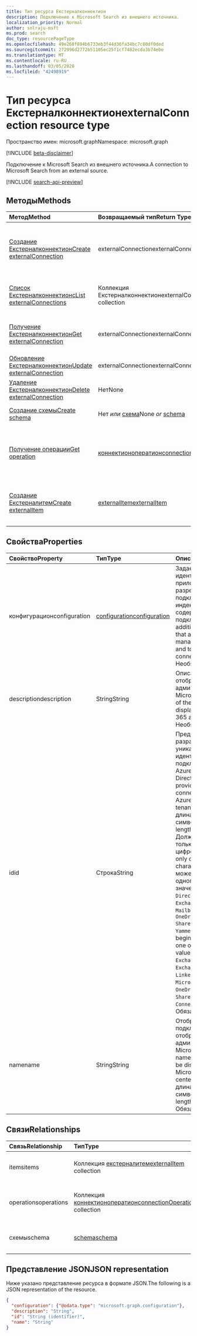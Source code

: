 ```yaml
---
title: Тип ресурса Екстерналконнектион
description: Подключение к Microsoft Search из внешнего источника.
localization_priority: Normal
author: snlraju-msft
ms.prod: search
doc_type: resourcePageType
ms.openlocfilehash: 49e268f894b6733eb3f44d36fa34bc7c80df0ded
ms.sourcegitcommit: 272996d2772b51105ec25f1cf7482ecda3b74ebe
ms.translationtype: MT
ms.contentlocale: ru-RU
ms.lasthandoff: 03/05/2020
ms.locfileid: "42498919"
---
```

# <a name="externalconnection-resource-type"></a><span data-ttu-id="4eb4e-103">Тип ресурса Екстерналконнектион</span><span class="sxs-lookup"><span data-stu-id="4eb4e-103">externalConnection resource type</span></span>

<span data-ttu-id="4eb4e-104">Пространство имен: microsoft.graph</span><span class="sxs-lookup"><span data-stu-id="4eb4e-104">Namespace: microsoft.graph</span></span>

[!INCLUDE [beta-disclaimer](../../includes/beta-disclaimer.md)]

<span data-ttu-id="4eb4e-105">Подключение к Microsoft Search из внешнего источника.</span><span class="sxs-lookup"><span data-stu-id="4eb4e-105">A connection to Microsoft Search from an external source.</span></span>

[!INCLUDE [search-api-preview](../../includes/search-api-preview-signup.md)]

## <a name="methods"></a><span data-ttu-id="4eb4e-106">Методы</span><span class="sxs-lookup"><span data-stu-id="4eb4e-106">Methods</span></span>

| <span data-ttu-id="4eb4e-107">Метод</span><span class="sxs-lookup"><span data-stu-id="4eb4e-107">Method</span></span>                                                           | <span data-ttu-id="4eb4e-108">Возвращаемый тип</span><span class="sxs-lookup"><span data-stu-id="4eb4e-108">Return Type</span></span>                                   | <span data-ttu-id="4eb4e-109">Описание</span><span class="sxs-lookup"><span data-stu-id="4eb4e-109">Description</span></span> |
|:-----------------------------------------------------------------|:----------------------------------------------|:--|
| [<span data-ttu-id="4eb4e-110">Создание Екстерналконнектион</span><span class="sxs-lookup"><span data-stu-id="4eb4e-110">Create externalConnection</span></span>](../api/external-post-connections.md) | <span data-ttu-id="4eb4e-111">externalConnection</span><span class="sxs-lookup"><span data-stu-id="4eb4e-111">externalConnection</span></span>                            | <span data-ttu-id="4eb4e-112">Создание нового Екстерналконнектион путем публикации в коллекции Connections.</span><span class="sxs-lookup"><span data-stu-id="4eb4e-112">Create a new externalConnection by posting to the connections collection.</span></span> |
| [<span data-ttu-id="4eb4e-113">Список Екстерналконнектионс</span><span class="sxs-lookup"><span data-stu-id="4eb4e-113">List externalConnections</span></span>](../api/externalconnection-list.md)    | <span data-ttu-id="4eb4e-114">Коллекция Екстерналконнектион</span><span class="sxs-lookup"><span data-stu-id="4eb4e-114">externalConnection collection</span></span>                 | <span data-ttu-id="4eb4e-115">Получение коллекции объектов Екстерналконнектион.</span><span class="sxs-lookup"><span data-stu-id="4eb4e-115">Get a externalConnection object collection.</span></span> |
| [<span data-ttu-id="4eb4e-116">Получение Екстерналконнектион</span><span class="sxs-lookup"><span data-stu-id="4eb4e-116">Get externalConnection</span></span>](../api/externalconnection-get.md)       | <span data-ttu-id="4eb4e-117">externalConnection</span><span class="sxs-lookup"><span data-stu-id="4eb4e-117">externalConnection</span></span>                            | <span data-ttu-id="4eb4e-118">Чтение свойств и связей объекта Екстерналконнектион.</span><span class="sxs-lookup"><span data-stu-id="4eb4e-118">Read properties and relationships of a externalConnection object.</span></span> |
| [<span data-ttu-id="4eb4e-119">Обновление Екстерналконнектион</span><span class="sxs-lookup"><span data-stu-id="4eb4e-119">Update externalConnection</span></span>](../api/externalconnection-update.md) | <span data-ttu-id="4eb4e-120">externalConnection</span><span class="sxs-lookup"><span data-stu-id="4eb4e-120">externalConnection</span></span>                            | <span data-ttu-id="4eb4e-121">Обновление объекта Екстерналконнектион.</span><span class="sxs-lookup"><span data-stu-id="4eb4e-121">Update a externalConnection object.</span></span> |
| [<span data-ttu-id="4eb4e-122">Удаление Екстерналконнектион</span><span class="sxs-lookup"><span data-stu-id="4eb4e-122">Delete externalConnection</span></span>](../api/externalconnection-delete.md) | <span data-ttu-id="4eb4e-123">Нет</span><span class="sxs-lookup"><span data-stu-id="4eb4e-123">None</span></span>                                          | <span data-ttu-id="4eb4e-124">Удаление объекта Екстерналконнектион.</span><span class="sxs-lookup"><span data-stu-id="4eb4e-124">Delete a externalConnection object.</span></span> |
| [<span data-ttu-id="4eb4e-125">Создание схемы</span><span class="sxs-lookup"><span data-stu-id="4eb4e-125">Create schema</span></span>](../api/externalconnection-post-schema.md)        | <span data-ttu-id="4eb4e-126">Нет *или* [схема](schema.md)</span><span class="sxs-lookup"><span data-stu-id="4eb4e-126">None *or* [schema](schema.md)</span></span>                 | <span data-ttu-id="4eb4e-127">Регистрация схемы подключения.</span><span class="sxs-lookup"><span data-stu-id="4eb4e-127">Register connection schema.</span></span> |
| [<span data-ttu-id="4eb4e-128">Получение операции</span><span class="sxs-lookup"><span data-stu-id="4eb4e-128">Get operation</span></span>](../api/connectionoperation-get.md)               | [<span data-ttu-id="4eb4e-129">коннектионоператион</span><span class="sxs-lookup"><span data-stu-id="4eb4e-129">connectionOperation</span></span>](connectionoperation.md) | <span data-ttu-id="4eb4e-130">Получение состояния асинхронного запроса для создания схемы подключения.</span><span class="sxs-lookup"><span data-stu-id="4eb4e-130">Get the status of an asynchronous request to create the connection schema.</span></span> |
| [<span data-ttu-id="4eb4e-131">Создание Екстерналитем</span><span class="sxs-lookup"><span data-stu-id="4eb4e-131">Create externalItem</span></span>](../api/externalconnection-put-items.md)    | [<span data-ttu-id="4eb4e-132">externalItem</span><span class="sxs-lookup"><span data-stu-id="4eb4e-132">externalItem</span></span>](externalitem.md)               | <span data-ttu-id="4eb4e-133">Создание нового Екстерналитем путем публикации в коллекции Items.</span><span class="sxs-lookup"><span data-stu-id="4eb4e-133">Create a new externalItem by posting to the items collection.</span></span> |

## <a name="properties"></a><span data-ttu-id="4eb4e-134">Свойства</span><span class="sxs-lookup"><span data-stu-id="4eb4e-134">Properties</span></span>

| <span data-ttu-id="4eb4e-135">Свойство</span><span class="sxs-lookup"><span data-stu-id="4eb4e-135">Property</span></span>      | <span data-ttu-id="4eb4e-136">Тип</span><span class="sxs-lookup"><span data-stu-id="4eb4e-136">Type</span></span>                              | <span data-ttu-id="4eb4e-137">Описание</span><span class="sxs-lookup"><span data-stu-id="4eb4e-137">Description</span></span> |
|:--------------|:----------------------------------|:------------|
| <span data-ttu-id="4eb4e-138">конфигурацион</span><span class="sxs-lookup"><span data-stu-id="4eb4e-138">configuration</span></span> | [<span data-ttu-id="4eb4e-139">configuration</span><span class="sxs-lookup"><span data-stu-id="4eb4e-139">configuration</span></span>](configuration.md) | <span data-ttu-id="4eb4e-140">Задает дополнительные идентификаторы приложений, которым разрешено управлять подключением и индексировать содержимое в подключении.</span><span class="sxs-lookup"><span data-stu-id="4eb4e-140">Specifies additional application IDs that are allowed to manage the connection and to index content in the connection.</span></span> <span data-ttu-id="4eb4e-141">Необязательное.</span><span class="sxs-lookup"><span data-stu-id="4eb4e-141">Optional.</span></span> |
| <span data-ttu-id="4eb4e-142">description</span><span class="sxs-lookup"><span data-stu-id="4eb4e-142">description</span></span>   | <span data-ttu-id="4eb4e-143">String</span><span class="sxs-lookup"><span data-stu-id="4eb4e-143">String</span></span>                            | <span data-ttu-id="4eb4e-144">Описание подключения, отображаемое в центре администрирования Microsoft 365.</span><span class="sxs-lookup"><span data-stu-id="4eb4e-144">Description of the connection displayed in the Microsoft 365 admin center.</span></span> <span data-ttu-id="4eb4e-145">Необязательное.</span><span class="sxs-lookup"><span data-stu-id="4eb4e-145">Optional.</span></span> |
| <span data-ttu-id="4eb4e-146">id</span><span class="sxs-lookup"><span data-stu-id="4eb4e-146">id</span></span>            | <span data-ttu-id="4eb4e-147">Строка</span><span class="sxs-lookup"><span data-stu-id="4eb4e-147">String</span></span>                            | <span data-ttu-id="4eb4e-148">Предоставленный разработчиком уникальный идентификатор подключения в клиенте Azure Active Directory.</span><span class="sxs-lookup"><span data-stu-id="4eb4e-148">Developer-provided unique ID of the connection within the Azure Active Directory tenant.</span></span> <span data-ttu-id="4eb4e-149">Максимальная длина 32 символов.</span><span class="sxs-lookup"><span data-stu-id="4eb4e-149">Maximum length of 32 characters.</span></span> <span data-ttu-id="4eb4e-150">Должно содержать только буквенно-цифровые символы.</span><span class="sxs-lookup"><span data-stu-id="4eb4e-150">Must only contain alphanumeric characters.</span></span> <span data-ttu-id="4eb4e-151">`Microsoft` Не может начинаться с одного из следующих значений: `None`, `Directory`, `Exchange`, `ExchangeArchive` `LinkedIn` `Mailbox` `MicrosoftSearch` `OneDriveBusiness` `SharePoint` `Teams`,,,,,,, `Yammer`,. `Connectors`</span><span class="sxs-lookup"><span data-stu-id="4eb4e-151">Cannot begin with `Microsoft` or be one of the following values: `None`, `Directory`, `Exchange`, `ExchangeArchive`, `LinkedIn`, `Mailbox`, `MicrosoftSearch`, `OneDriveBusiness`, `SharePoint`, `Teams`, `Yammer`, `Connectors`.</span></span> <span data-ttu-id="4eb4e-152">Обязательный.</span><span class="sxs-lookup"><span data-stu-id="4eb4e-152">Required.</span></span> |
| <span data-ttu-id="4eb4e-153">name</span><span class="sxs-lookup"><span data-stu-id="4eb4e-153">name</span></span>          | <span data-ttu-id="4eb4e-154">String</span><span class="sxs-lookup"><span data-stu-id="4eb4e-154">String</span></span>                            | <span data-ttu-id="4eb4e-155">Отображаемое имя подключения, отображаемое в центре администрирования Microsoft 365.</span><span class="sxs-lookup"><span data-stu-id="4eb4e-155">The display name of the connection to be displayed in the Microsoft 365 admin center.</span></span> <span data-ttu-id="4eb4e-156">Максимальная длина 128 символов.</span><span class="sxs-lookup"><span data-stu-id="4eb4e-156">Maximum length of 128 characters.</span></span> <span data-ttu-id="4eb4e-157">Обязательный.</span><span class="sxs-lookup"><span data-stu-id="4eb4e-157">Required.</span></span> |

## <a name="relationships"></a><span data-ttu-id="4eb4e-158">Связи</span><span class="sxs-lookup"><span data-stu-id="4eb4e-158">Relationships</span></span>

| <span data-ttu-id="4eb4e-159">Связь</span><span class="sxs-lookup"><span data-stu-id="4eb4e-159">Relationship</span></span> | <span data-ttu-id="4eb4e-160">Тип</span><span class="sxs-lookup"><span data-stu-id="4eb4e-160">Type</span></span>                                                     | <span data-ttu-id="4eb4e-161">Описание</span><span class="sxs-lookup"><span data-stu-id="4eb4e-161">Description</span></span> |
|:-------------|:---------------------------------------------------------|:---|
| <span data-ttu-id="4eb4e-162">items</span><span class="sxs-lookup"><span data-stu-id="4eb4e-162">items</span></span>        | <span data-ttu-id="4eb4e-163">Коллекция [екстерналитем](externalitem.md)</span><span class="sxs-lookup"><span data-stu-id="4eb4e-163">[externalItem](externalitem.md) collection</span></span>               | <span data-ttu-id="4eb4e-p105">Только для чтения. Допускается значение null.</span><span class="sxs-lookup"><span data-stu-id="4eb4e-p105">Read-only. Nullable.</span></span> |
| <span data-ttu-id="4eb4e-166">operations</span><span class="sxs-lookup"><span data-stu-id="4eb4e-166">operations</span></span>   | <span data-ttu-id="4eb4e-167">Коллекция [коннектионоператион](connectionoperation.md)</span><span class="sxs-lookup"><span data-stu-id="4eb4e-167">[connectionOperation](connectionoperation.md) collection</span></span> | <span data-ttu-id="4eb4e-168">Только для чтения.</span><span class="sxs-lookup"><span data-stu-id="4eb4e-168">Read-only.</span></span> <span data-ttu-id="4eb4e-169">Допускается значение null.</span><span class="sxs-lookup"><span data-stu-id="4eb4e-169">Nullable.</span></span> |
| <span data-ttu-id="4eb4e-170">схемы</span><span class="sxs-lookup"><span data-stu-id="4eb4e-170">schema</span></span>       | [<span data-ttu-id="4eb4e-171">schema</span><span class="sxs-lookup"><span data-stu-id="4eb4e-171">schema</span></span>](schema.md)                                      | <span data-ttu-id="4eb4e-p107">Только для чтения. Допускается значение null.</span><span class="sxs-lookup"><span data-stu-id="4eb4e-p107">Read-only. Nullable.</span></span> |

## <a name="json-representation"></a><span data-ttu-id="4eb4e-174">Представление JSON</span><span class="sxs-lookup"><span data-stu-id="4eb4e-174">JSON representation</span></span>

<span data-ttu-id="4eb4e-175">Ниже указано представление ресурса в формате JSON.</span><span class="sxs-lookup"><span data-stu-id="4eb4e-175">The following is a JSON representation of the resource.</span></span>

<!-- {
  "blockType": "resource",
  "optionalProperties": [

  ],
  "@odata.type": "microsoft.graph.externalConnection",
  "baseType": "",
  "keyProperty": "id"
}-->

```json
{
  "configuration": {"@odata.type": "microsoft.graph.configuration"},
  "description": "String",
  "id": "String (identifier)",
  "name": "String"
}
```

<!-- uuid: 16cd6b66-4b1a-43a1-adaf-3a886856ed98
2019-02-04 14:57:30 UTC -->
<!-- {
  "type": "#page.annotation",
  "description": "connection resource",
  "keywords": "",
  "section": "documentation",
  "tocPath": ""
}-->
